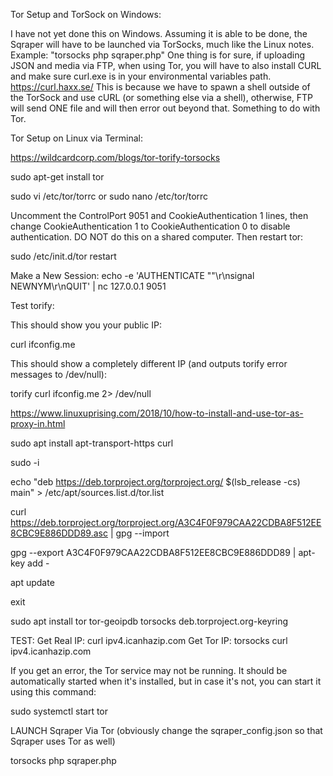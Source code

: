 Tor Setup and TorSock on Windows:

I have not yet done this on Windows. Assuming it is able to be done, the Sqraper will have to be
launched via TorSocks, much like the Linux notes. Example: "torsocks php sqraper.php"
One thing is for sure, if uploading JSON and media via FTP, when using Tor, you will have to also
install CURL and make sure curl.exe is in your environmental variables path. https://curl.haxx.se/
This is because we have to spawn a shell outside of the TorSock and use cURL (or something else via a shell),
otherwise, FTP will send ONE file and will then error out beyond that. Something to do with Tor.

Tor Setup on Linux via Terminal:

https://wildcardcorp.com/blogs/tor-torify-torsocks

sudo apt-get install tor

sudo vi /etc/tor/torrc or sudo nano /etc/tor/torrc

Uncomment the ControlPort 9051 and CookieAuthentication 1 lines, then change CookieAuthentication 1 to CookieAuthentication 0 to disable authentication. DO NOT do this on a shared computer. Then restart tor:

sudo /etc/init.d/tor restart 

Make a New Session:
  echo -e 'AUTHENTICATE ""\r\nsignal NEWNYM\r\nQUIT' | nc 127.0.0.1 9051

Test torify:

This should show you your public IP:

  curl ifconfig.me 

This should show a completely different IP (and outputs torify error messages to /dev/null):

  torify curl ifconfig.me 2> /dev/null 

https://www.linuxuprising.com/2018/10/how-to-install-and-use-tor-as-proxy-in.html

sudo apt install apt-transport-https curl

sudo -i

echo "deb https://deb.torproject.org/torproject.org/ $(lsb_release -cs) main" > /etc/apt/sources.list.d/tor.list

curl https://deb.torproject.org/torproject.org/A3C4F0F979CAA22CDBA8F512EE8CBC9E886DDD89.asc | gpg --import

gpg --export A3C4F0F979CAA22CDBA8F512EE8CBC9E886DDD89 | apt-key add -

apt update

exit

sudo apt install tor tor-geoipdb torsocks deb.torproject.org-keyring

TEST:
Get Real IP: curl ipv4.icanhazip.com
Get Tor IP: torsocks curl ipv4.icanhazip.com

If you get an error, the Tor service may not be running. It should be automatically started when it's installed, but in case it's not, you can start it using this command:

sudo systemctl start tor

LAUNCH Sqraper Via Tor (obviously change the sqraper_config.json so that Sqraper uses Tor as well)

torsocks php sqraper.php
